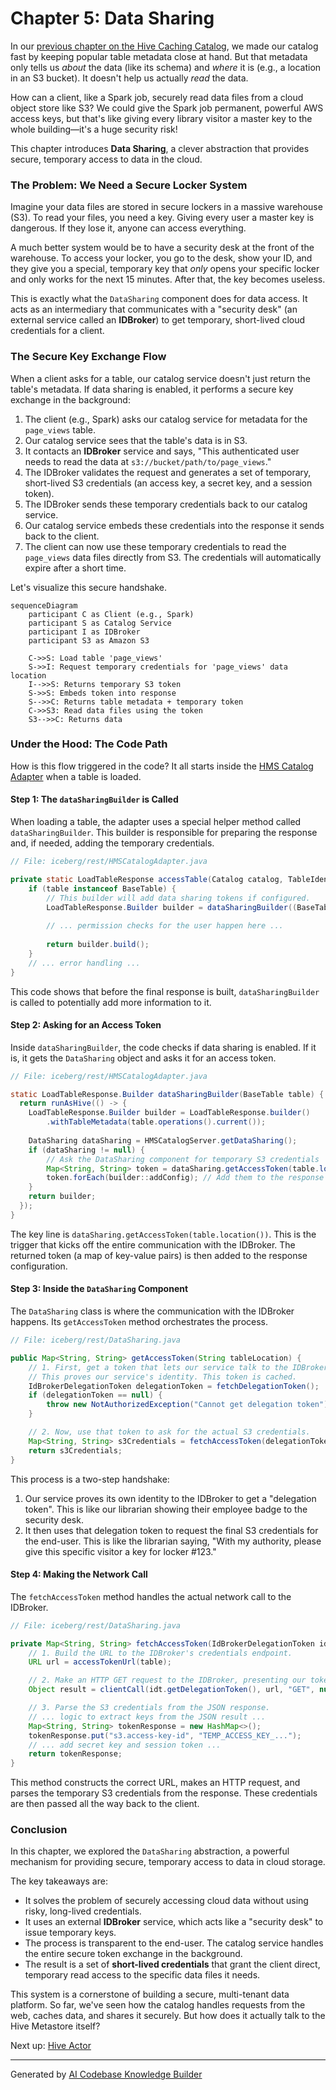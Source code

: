 # Chapter 5: Data Sharing

In our [previous chapter on the Hive Caching Catalog](04_hive_caching_catalog_.md), we made our catalog fast by keeping popular table metadata close at hand. But that metadata only tells us *about* the data (like its schema) and *where* it is (e.g., a location in an S3 bucket). It doesn't help us actually *read* the data.

How can a client, like a Spark job, securely read data files from a cloud object store like S3? We could give the Spark job permanent, powerful AWS access keys, but that's like giving every library visitor a master key to the whole building—it's a huge security risk!

This chapter introduces **Data Sharing**, a clever abstraction that provides secure, temporary access to data in the cloud.

### The Problem: We Need a Secure Locker System

Imagine your data files are stored in secure lockers in a massive warehouse (S3). To read your files, you need a key. Giving every user a master key is dangerous. If they lose it, anyone can access everything.

A much better system would be to have a security desk at the front of the warehouse. To access your locker, you go to the desk, show your ID, and they give you a special, temporary key that *only* opens your specific locker and only works for the next 15 minutes. After that, the key becomes useless.

This is exactly what the `DataSharing` component does for data access. It acts as an intermediary that communicates with a "security desk" (an external service called an **IDBroker**) to get temporary, short-lived cloud credentials for a client.

### The Secure Key Exchange Flow

When a client asks for a table, our catalog service doesn't just return the table's metadata. If data sharing is enabled, it performs a secure key exchange in the background:

1.  The client (e.g., Spark) asks our catalog service for metadata for the `page_views` table.
2.  Our catalog service sees that the table's data is in S3.
3.  It contacts an **IDBroker** service and says, "This authenticated user needs to read the data at `s3://bucket/path/to/page_views`."
4.  The IDBroker validates the request and generates a set of temporary, short-lived S3 credentials (an access key, a secret key, and a session token).
5.  The IDBroker sends these temporary credentials back to our catalog service.
6.  Our catalog service embeds these credentials into the response it sends back to the client.
7.  The client can now use these temporary credentials to read the `page_views` data files directly from S3. The credentials will automatically expire after a short time.

Let's visualize this secure handshake.

```mermaid
sequenceDiagram
    participant C as Client (e.g., Spark)
    participant S as Catalog Service
    participant I as IDBroker
    participant S3 as Amazon S3

    C->>S: Load table 'page_views'
    S->>I: Request temporary credentials for 'page_views' data location
    I-->>S: Returns temporary S3 token
    S->>S: Embeds token into response
    S-->>C: Returns table metadata + temporary token
    C->>S3: Read data files using the token
    S3-->>C: Returns data
```

### Under the Hood: The Code Path

How is this flow triggered in the code? It all starts inside the [HMS Catalog Adapter](03_hms_catalog_adapter_.md) when a table is loaded.

#### Step 1: The `dataSharingBuilder` is Called

When loading a table, the adapter uses a special helper method called `dataSharingBuilder`. This builder is responsible for preparing the response and, if needed, adding the temporary credentials.

```java
// File: iceberg/rest/HMSCatalogAdapter.java

private static LoadTableResponse accessTable(Catalog catalog, TableIdentifier ident, Table table) {
    if (table instanceof BaseTable) {
        // This builder will add data sharing tokens if configured.
        LoadTableResponse.Builder builder = dataSharingBuilder((BaseTable) table);
        
        // ... permission checks for the user happen here ...
        
        return builder.build();
    }
    // ... error handling ...
}
```
This code shows that before the final response is built, `dataSharingBuilder` is called to potentially add more information to it.

#### Step 2: Asking for an Access Token

Inside `dataSharingBuilder`, the code checks if data sharing is enabled. If it is, it gets the `DataSharing` object and asks it for an access token.

```java
// File: iceberg/rest/HMSCatalogAdapter.java

static LoadTableResponse.Builder dataSharingBuilder(BaseTable table) {
  return runAsHive(() -> {
    LoadTableResponse.Builder builder = LoadTableResponse.builder()
        .withTableMetadata(table.operations().current());
    
    DataSharing dataSharing = HMSCatalogServer.getDataSharing();
    if (dataSharing != null) {
        // Ask the DataSharing component for temporary S3 credentials
        Map<String, String> token = dataSharing.getAccessToken(table.location());
        token.forEach(builder::addConfig); // Add them to the response
    }
    return builder;
  });
}
```
The key line is `dataSharing.getAccessToken(table.location())`. This is the trigger that kicks off the entire communication with the IDBroker. The returned token (a map of key-value pairs) is then added to the response configuration.

#### Step 3: Inside the `DataSharing` Component

The `DataSharing` class is where the communication with the IDBroker happens. Its `getAccessToken` method orchestrates the process.

```java
// File: iceberg/rest/DataSharing.java

public Map<String, String> getAccessToken(String tableLocation) {
    // 1. First, get a token that lets our service talk to the IDBroker.
    // This proves our service's identity. This token is cached.
    IdBrokerDelegationToken delegationToken = fetchDelegationToken();
    if (delegationToken == null) {
        throw new NotAuthorizedException("Cannot get delegation token");
    }

    // 2. Now, use that token to ask for the actual S3 credentials.
    Map<String, String> s3Credentials = fetchAccessToken(delegationToken, tableLocation);
    return s3Credentials;
}
```
This process is a two-step handshake:
1.  Our service proves its own identity to the IDBroker to get a "delegation token". This is like our librarian showing their employee badge to the security desk.
2.  It then uses that delegation token to request the final S3 credentials for the end-user. This is like the librarian saying, "With my authority, please give this specific visitor a key for locker #123."

#### Step 4: Making the Network Call

The `fetchAccessToken` method handles the actual network call to the IDBroker.

```java
// File: iceberg/rest/DataSharing.java

private Map<String, String> fetchAccessToken(IdBrokerDelegationToken idt, String table) throws IOException {
    // 1. Build the URL to the IDBroker's credentials endpoint.
    URL url = accessTokenUrl(table);

    // 2. Make an HTTP GET request to the IDBroker, presenting our token.
    Object result = clientCall(idt.getDelegationToken(), url, "GET", null);

    // 3. Parse the S3 credentials from the JSON response.
    // ... logic to extract keys from the JSON result ...
    Map<String, String> tokenResponse = new HashMap<>();
    tokenResponse.put("s3.access-key-id", "TEMP_ACCESS_KEY_...");
    // ... add secret key and session token ...
    return tokenResponse;
}
```
This method constructs the correct URL, makes an HTTP request, and parses the temporary S3 credentials from the response. These credentials are then passed all the way back to the client.

### Conclusion

In this chapter, we explored the `DataSharing` abstraction, a powerful mechanism for providing secure, temporary access to data in cloud storage.

The key takeaways are:
-   It solves the problem of securely accessing cloud data without using risky, long-lived credentials.
-   It uses an external **IDBroker** service, which acts like a "security desk" to issue temporary keys.
-   The process is transparent to the end-user. The catalog service handles the entire secure token exchange in the background.
-   The result is a set of **short-lived credentials** that grant the client direct, temporary read access to the specific data files it needs.

This system is a cornerstone of building a secure, multi-tenant data platform. So far, we've seen how the catalog handles requests from the web, caches data, and shares it securely. But how does it actually talk to the Hive Metastore itself?

Next up: [Hive Actor](06_hive_actor_.md)

---

Generated by [AI Codebase Knowledge Builder](https://github.com/The-Pocket/Tutorial-Codebase-Knowledge)